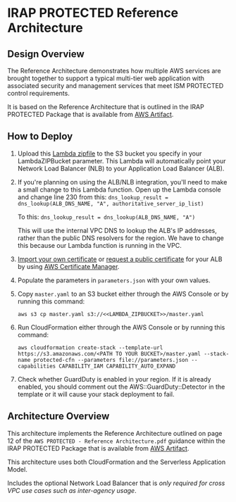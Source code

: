 # IRAP PROTECTED Reference Architecture #

## Design Overview ##

The Reference Architecture demonstrates how multiple AWS services are brought together to support a typical multi-tier web application with associated security and management services that meet ISM PROTECTED control requirements.

It is based on the Reference Architecture that is outlined in the IRAP PROTECTED Package that is available from [AWS Artifact](https://aws.amazon.com/artifact/).

## How to Deploy ##

1. Upload this [Lambda zipfile](https://s3.amazonaws.com/exampleloadbalancer-us-east-1/blog-posts/static-ip-for-application-load-balancer/populate_NLB_TG_with_ALB.zip) to the S3 bucket you specify in your LambdaZIPBucket parameter. This Lambda will automatically point your Network Load Balancer (NLB) to your Application Load Balancer (ALB).
1. If you're planning on using the ALB/NLB integration, you'll need to make a small change to this Lambda function. Open up the Lambda console and change line 230 from this:
  `dns_lookup_result = dns_lookup(ALB_DNS_NAME, "A", authoritative_server_ip_list)`

   To this:
  `dns_lookup_result = dns_lookup(ALB_DNS_NAME, "A")`
   
   This will use the internal VPC DNS to lookup the ALB's IP addresses, rather than the public DNS resolvers for the region. We have to change this because our Lambda function is running in the VPC.
1. [Import your own certificate](https://docs.aws.amazon.com/acm/latest/userguide/import-certificate.html) or [request a public certificate](https://docs.aws.amazon.com/acm/latest/userguide/gs-acm-request-public.html) for your ALB by using [AWS Certificate Manager](https://aws.amazon.com/certificate-manager/).
1. Populate the parameters in `parameters.json` with your own values.
1. Copy `master.yaml` to an S3 bucket either through the AWS Console or by running this command:
    
    `aws s3 cp master.yaml s3://<<LAMBDA_ZIPBUCKET>>/master.yaml`

1. Run CloudFormation either through the AWS Console or by running this command:

    `aws cloudformation create-stack --template-url https://s3.amazonaws.com/<PATH TO YOUR BUCKET>/master.yaml --stack-name protected-cfn --parameters file://parameters.json --capabilities CAPABILITY_IAM CAPABILITY_AUTO_EXPAND`

1. Check whether GuardDuty is enabled in your region. If it is already enabled, you should comment out the AWS::GuardDuty::Detector in the template or it will cause your stack deployment to fail.

## Architecture Overview ##

This architecture implements the Reference Architecture outlined on page 12 of the `AWS PROTECTED - Reference Architecture.pdf` guidance within the IRAP PROTECTED Package that is available from [AWS Artifact](https://aws.amazon.com/artifact/).

This architecture uses both CloudFormation and the Serverless Application Model.

Includes the optional Network Load Balancer that is *only required for cross VPC use cases such as inter-agency usage*.

